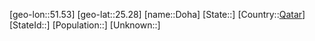 ﻿---
location: [25.28,51.53]
type: City
tags:
- geo/City


SpocWebEntityId: 29826
isDeleted: false
confidential: public

---
[geo-lon::51.53]
[geo-lat::25.28]
[name::Doha]
[State::]
[Country::[Qatar](geo/Continent/Asia/Qatar.md)]
[StateId::]
[Population::]
[Unknown::]

